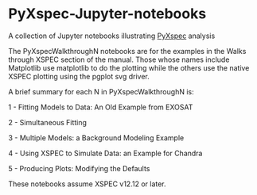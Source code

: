 # PyXspec-Jupyter-notebooks
A collection of Jupyter notebooks illustrating [PyXspec](https://heasarc.gsfc.nasa.gov/docs/xanadu/xspec/) analysis

The PyXspecWalkthroughN notebooks are for the examples in the Walks through XSPEC section of the manual. Those whose names include Matplotlib use matplotlib to do the plotting while the others use the native XSPEC plotting using the pgplot svg driver.

A brief summary for each N in PyXspecWalkthroughN is:

1 - Fitting Models to Data: An Old Example from EXOSAT

2 - Simultaneous Fitting

3 - Multiple Models: a Background Modeling Example

4 - Using XSPEC to Simulate Data: an Example for Chandra

5 - Producing Plots: Modifying the Defaults

These notebooks assume XSPEC v12.12 or later.
